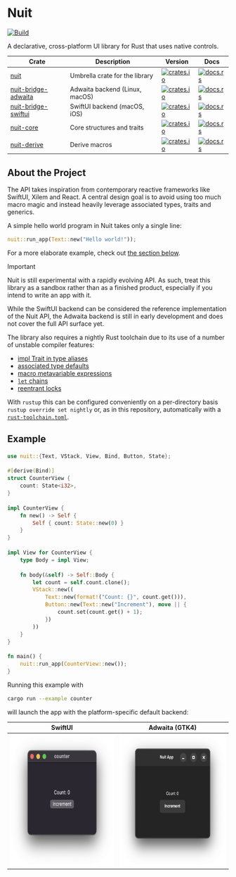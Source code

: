 # Nuit

[![Build](https://github.com/fwcd/nuit/actions/workflows/build.yml/badge.svg)](https://github.com/fwcd/nuit/actions/workflows/build.yml)

A declarative, cross-platform UI library for Rust that uses native controls.

| Crate | Description | Version | Docs |
| - | - | - | - |
| [nuit](./nuit) | Umbrella crate for the library | [![crates.io](https://img.shields.io/crates/v/nuit)](https://crates.io/crates/nuit) | [![docs.rs](https://img.shields.io/docsrs/nuit)](https://docs.rs/nuit) |
| [nuit-bridge-adwaita](./nuit-bridge-adwaita) | Adwaita backend (Linux, macOS) | [![crates.io](https://img.shields.io/crates/v/nuit-bridge-adwaita)](https://crates.io/crates/nuit-bridge-adwaita) | [![docs.rs](https://img.shields.io/docsrs/nuit-bridge-adwaita)](https://docs.rs/nuit-bridge-adwaita) |
| [nuit-bridge-swiftui](./nuit-bridge-swiftui) | SwiftUI backend (macOS, iOS) | [![crates.io](https://img.shields.io/crates/v/nuit-bridge-swiftui)](https://crates.io/crates/nuit-bridge-swiftui) | [![docs.rs](https://img.shields.io/docsrs/nuit-bridge-swiftui)](https://docs.rs/nuit-bridge-swiftui) |
| [nuit-core](./nuit-core) | Core structures and traits | [![crates.io](https://img.shields.io/crates/v/nuit-core)](https://crates.io/crates/nuit-core) | [![docs.rs](https://img.shields.io/docsrs/nuit-core)](https://docs.rs/nuit-core) |
| [nuit-derive](./nuit-derive) | Derive macros | [![crates.io](https://img.shields.io/crates/v/nuit-derive)](https://crates.io/crates/nuit-derive) | [![docs.rs](https://img.shields.io/docsrs/nuit-derive)](https://docs.rs/nuit-derive) |

## About the Project

The API takes inspiration from contemporary reactive frameworks like SwiftUI, Xilem and React. A central design goal is to avoid using too much macro magic and instead heavily leverage associated types, traits and generics.

A simple hello world program in Nuit takes only a single line:

```rust
nuit::run_app(Text::new("Hello world!"));
```

For a more elaborate example, check out [the section below](#example).

> [!IMPORTANT]
> Nuit is still experimental with a rapidly evolving API. As such, treat this library as a sandbox rather than as a finished product, especially if you intend to write an app with it.
> 
> While the SwiftUI backend can be considered the reference implementation of the Nuit API, the Adwaita backend is still in early development and does not cover the full API surface yet.
> 
> The library also requires a nightly Rust toolchain due to its use of a number of unstable compiler features:
>
> - [impl Trait in type aliases](https://github.com/rust-lang/rust/issues/63063)
> - [associated type defaults](https://github.com/rust-lang/rust/issues/29661)
> - [macro metavariable expressions](https://github.com/rust-lang/rust/issues/83527)
> - [`let` chains](https://github.com/rust-lang/rust/issues/53667)
> - [reentrant locks](https://github.com/rust-lang/rust/issues/121440)
>
> With `rustup` this can be configured conveniently on a per-directory basis `rustup override set nightly` or, as in this repository, automatically with a [`rust-toolchain.toml`](rust-toolchain.toml).

## Example

```rust
use nuit::{Text, VStack, View, Bind, Button, State};

#[derive(Bind)]
struct CounterView {
    count: State<i32>,
}

impl CounterView {
    fn new() -> Self {
        Self { count: State::new(0) }
    }
}

impl View for CounterView {
    type Body = impl View;

    fn body(&self) -> Self::Body {
        let count = self.count.clone();
        VStack::new((
            Text::new(format!("Count: {}", count.get())),
            Button::new(Text::new("Increment"), move || {
                count.set(count.get() + 1);
            })
        ))
    }
}

fn main() {
    nuit::run_app(CounterView::new());
}
```

Running this example with

```sh
cargo run --example counter
```

will launch the app with the platform-specific default backend:

| SwiftUI | Adwaita (GTK4) |
| - | - |
| <img src="screenshots/counter-swiftui.png" height="300"> | <img src="screenshots/counter-adwaita.png" height="300"> |
